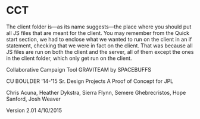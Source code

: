 # CCT

The client folder is—as its name suggests—the place where you should put all JS files that are meant for the client. 
You may remember from the Quick start section, we had to enclose what we wanted to run on the client in an if statement, 
checking that we were in fact on the client. That was because all JS files are run on both the client and the server, 
all of them except the ones in the client folder, which only get run on the client.

Collaborative Campaign Tool
GRAVITEAM by SPACEBUFFS

CU BOULDER '14-'15 Sr. Design Projects
A Proof of Concept for JPL

Chris Acuna, Heather Dykstra, Sierra Flynn, Semere Ghebrecristos, Hope Sanford, Josh Weaver

Version 2.01
4/10/2015

